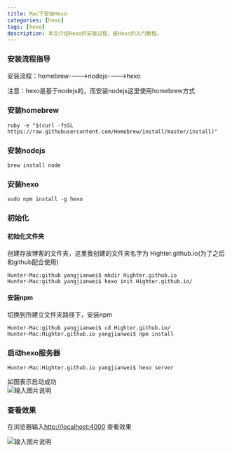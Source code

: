 ```yaml
---
title: Mac下安装Hexo
categories: [hexo]
tags: [hexo]
description: 本文介绍Hexo的安装过程，是Hexo的入门教程。
---
```

### 安装流程指导
安装流程：homebrew---->nodejs---->hexo	

注意：hexo是基于nodejs的，而安装nodejs这里使用homebrew方式

### 安装homebrew

```shell
ruby -e "$(curl -fsSL https://raw.githubusercontent.com/Homebrew/install/master/install)"
```
### 安装nodejs

 ```shell
 brew install node
 ```


### 安装hexo

```shell
sudo npm install -g hexo 
```

### 初始化

#### 初始化文件夹  
创建存放博客的文件夹，这里我创建的文件夹名字为 Highter.github.io(为了之后和github配合使用)
```shell
Hunter-Mac:github yangjianwei$ mkdir Highter.github.io
Hunter-Mac:github yangjianwei$ hexo init Highter.github.io/
```
#### 安装npm  
切换到所建立文件夹路径下，安装npm
```shell
Hunter-Mac:github yangjianwei$ cd Highter.github.io/
Hunter-Mac:Highter.github.io yangjianwei$ npm install
```

### 启动hexo服务器  
```shell
Hunter-Mac:Highter.github.io yangjianwei$ hexo server
```
如图表示启动成功  
![输入图片说明](https://static.oschina.net/uploads/img/201705/14161838_pVBs.png "在这里输入图片标题")

### 查看效果  
在浏览器输入[http://localhost:4000](http://localhost:4000) 查看效果  

![输入图片说明](https://static.oschina.net/uploads/img/201705/14162204_DCdx.png "在这里输入图片标题")
